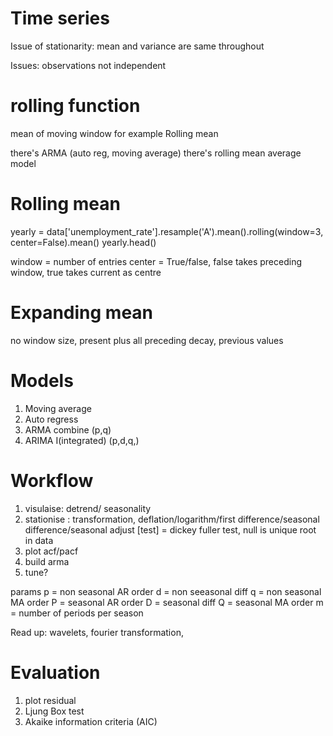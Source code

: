 # Time series

Issue of stationarity: mean and variance are same throughout

Issues:
observations not independent

# rolling function
mean of moving window for example
Rolling mean

there's ARMA (auto reg, moving average)
there's rolling mean average model

# Rolling mean
yearly = data['unemployment_rate'].resample('A').mean().rolling(window=3, center=False).mean()
yearly.head()

window = number of entries
center = True/false, false takes preceding window, true takes current as centre

# Expanding mean
no window size, present plus all preceding
decay, previous values

# Models
1. Moving average
2. Auto regress
3. ARMA combine (p,q)
4. ARIMA I(integrated) (p,d,q,)

# Workflow
1. visulaise:
detrend/ seasonality
2. stationise : transformation, deflation/logarithm/first difference/seasonal difference/seasonal adjust
[test] = dickey fuller test, null is unique root in data
3. plot acf/pacf
4. build arma
5. tune?

params 
p = non seasonal AR order
d = non seeasonal diff
q = non seasonal MA order
P = seasonal AR order
D = seasonal diff
Q = seasonal MA order m =  number of periods per season


Read up: wavelets, fourier transformation, 

# Evaluation
1. plot residual
2. Ljung Box test
3. Akaike information criteria (AIC)